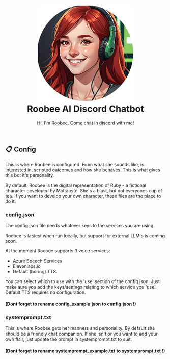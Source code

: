 <h1 align="center">
  <br>
  <a href="https://github.com/Mattabyte/Roobee"><img src="../docs/.gitbook/assets/roobee_pic.png" height="300" alt="Roobee AI Discord Chatbot"></a>
  <br>
  Roobee AI Discord Chatbot
  <br>
</h1>

<p align="center">Hi! I'm Roobee. Come chat in discord with me!</p>

<br>

## 📋 Config

This is where Roobee is configured.
From what she sounds like, is interested in, scripted outcomes and how she behaves.
This is what gives this bot it's personality.

By default, Roobee is the digital representation of Ruby - a fictional character developed by Mattabyte.
She's a blast, but not everyones cup of tea.
If you want to develop your own character, these files are the place to do it.

### config.json
The config.json file needs whatever keys to the services you are using.

Roobee is fastest when run locally, but support for external LLM's is coming soon.

At the moment Roobee supports 3 voice services: 
- Azure Speech Services
- Elevenlabs.io 
- Default (boring) TTS.

You can select which to use with the 'use' section of the config.json. Just make sure you add the keys/settings relating to which 
service you 'use'. Default TTS requires no configuration.
#### (Dont forget to rename config_example.json to config.json !)


### systemprompt.txt

This is where Roobee gets her manners and personality. By default she should be a friendly chat companion.
If she isn't or you want to add your own flair, just update the prompt in systemprompt.txt to suit.
#### (Dont forget to rename systemprompt_example.txt to systemprompt.txt !)
